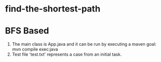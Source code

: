 # find-the-shortest-path
# BFS Based

1. The main class is App.java and it can be run by executing a maven goal: mvn compile exec:java
2. Test file 'test.txt' represents a case from an initial task.
